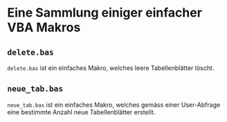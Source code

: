 # Eine Sammlung einiger einfacher VBA Makros

## `delete.bas`

`delete.bas` ist ein einfaches Makro, welches leere Tabellenblätter löscht.

## `neue_tab.bas`

`neue_tab.bas` ist ein einfaches Makro, welches gemäss einer User-Abfrage eine bestimmte Anzahl neue Tabellenblätter erstellt.

